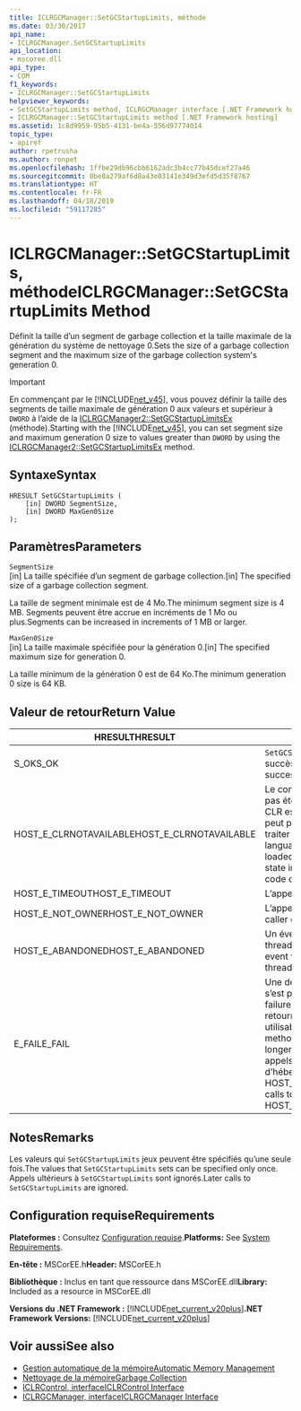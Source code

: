 ```yaml
---
title: ICLRGCManager::SetGCStartupLimits, méthode
ms.date: 03/30/2017
api_name:
- ICLRGCManager.SetGCStartupLimits
api_location:
- mscoree.dll
api_type:
- COM
f1_keywords:
- ICLRGCManager::SetGCStartupLimits
helpviewer_keywords:
- SetGCStartupLimits method, ICLRGCManager interface [.NET Framework hosting]
- ICLRGCManager::SetGCStartupLimits method [.NET Framework hosting]
ms.assetid: 1c8d9959-95b5-4131-be4a-556d97774014
topic_type:
- apiref
author: rpetrusha
ms.author: ronpet
ms.openlocfilehash: 1ffbe29db96cbb6162adc3b4cc77b45dcef27a46
ms.sourcegitcommit: 0be8a279af6d8a43e03141e349d3efd5d35f8767
ms.translationtype: HT
ms.contentlocale: fr-FR
ms.lasthandoff: 04/18/2019
ms.locfileid: "59117285"
---
```

# <a name="iclrgcmanagersetgcstartuplimits-method"></a><span data-ttu-id="25cf6-102">ICLRGCManager::SetGCStartupLimits, méthode</span><span class="sxs-lookup"><span data-stu-id="25cf6-102">ICLRGCManager::SetGCStartupLimits Method</span></span>
<span data-ttu-id="25cf6-103">Définit la taille d’un segment de garbage collection et la taille maximale de la génération du système de nettoyage 0.</span><span class="sxs-lookup"><span data-stu-id="25cf6-103">Sets the size of a garbage collection segment and the maximum size of the garbage collection system's generation 0.</span></span>  
  
> [!IMPORTANT]
>  <span data-ttu-id="25cf6-104">En commençant par le [!INCLUDE[net_v45](../../../../includes/net-v45-md.md)], vous pouvez définir la taille des segments de taille maximale de génération 0 aux valeurs et supérieur à `DWORD` à l’aide de la [ICLRGCManager2::SetGCStartupLimitsEx](../../../../docs/framework/unmanaged-api/hosting/iclrgcmanager2-setgcstartuplimitsex-method.md) (méthode).</span><span class="sxs-lookup"><span data-stu-id="25cf6-104">Starting with the [!INCLUDE[net_v45](../../../../includes/net-v45-md.md)], you can set segment size and maximum generation 0 size to values greater than `DWORD` by using the [ICLRGCManager2::SetGCStartupLimitsEx](../../../../docs/framework/unmanaged-api/hosting/iclrgcmanager2-setgcstartuplimitsex-method.md) method.</span></span>  
  
## <a name="syntax"></a><span data-ttu-id="25cf6-105">Syntaxe</span><span class="sxs-lookup"><span data-stu-id="25cf6-105">Syntax</span></span>  
  
```  
HRESULT SetGCStartupLimits (  
    [in] DWORD SegmentSize,   
    [in] DWORD MaxGen0Size  
);  
```  
  
## <a name="parameters"></a><span data-ttu-id="25cf6-106">Paramètres</span><span class="sxs-lookup"><span data-stu-id="25cf6-106">Parameters</span></span>  
 `SegmentSize`  
 <span data-ttu-id="25cf6-107">[in] La taille spécifiée d’un segment de garbage collection.</span><span class="sxs-lookup"><span data-stu-id="25cf6-107">[in] The specified size of a garbage collection segment.</span></span>  
  
 <span data-ttu-id="25cf6-108">La taille de segment minimale est de 4 Mo.</span><span class="sxs-lookup"><span data-stu-id="25cf6-108">The minimum segment size is 4 MB.</span></span> <span data-ttu-id="25cf6-109">Segments peuvent être accrue en incréments de 1 Mo ou plus.</span><span class="sxs-lookup"><span data-stu-id="25cf6-109">Segments can be increased in increments of 1 MB or larger.</span></span>  
  
 `MaxGen0Size`  
 <span data-ttu-id="25cf6-110">[in] La taille maximale spécifiée pour la génération 0.</span><span class="sxs-lookup"><span data-stu-id="25cf6-110">[in] The specified maximum size for generation 0.</span></span>  
  
 <span data-ttu-id="25cf6-111">La taille minimum de la génération 0 est de 64 Ko.</span><span class="sxs-lookup"><span data-stu-id="25cf6-111">The minimum generation 0 size is 64 KB.</span></span>  
  
## <a name="return-value"></a><span data-ttu-id="25cf6-112">Valeur de retour</span><span class="sxs-lookup"><span data-stu-id="25cf6-112">Return Value</span></span>  
  
|<span data-ttu-id="25cf6-113">HRESULT</span><span class="sxs-lookup"><span data-stu-id="25cf6-113">HRESULT</span></span>|<span data-ttu-id="25cf6-114">Description</span><span class="sxs-lookup"><span data-stu-id="25cf6-114">Description</span></span>|  
|-------------|-----------------|  
|<span data-ttu-id="25cf6-115">S_OK</span><span class="sxs-lookup"><span data-stu-id="25cf6-115">S_OK</span></span>|<span data-ttu-id="25cf6-116">`SetGCStartupLimits` retourné avec succès.</span><span class="sxs-lookup"><span data-stu-id="25cf6-116">`SetGCStartupLimits` returned successfully.</span></span>|  
|<span data-ttu-id="25cf6-117">HOST_E_CLRNOTAVAILABLE</span><span class="sxs-lookup"><span data-stu-id="25cf6-117">HOST_E_CLRNOTAVAILABLE</span></span>|<span data-ttu-id="25cf6-118">Le common language runtime (CLR) n’a pas été chargé dans un processus ou le CLR est dans un état dans lequel il ne peut pas exécuter le code managé ou traiter l’appel avec succès.</span><span class="sxs-lookup"><span data-stu-id="25cf6-118">The common language runtime (CLR) has not been loaded into a process, or the CLR is in a state in which it cannot run managed code or process the call successfully.</span></span>|  
|<span data-ttu-id="25cf6-119">HOST_E_TIMEOUT</span><span class="sxs-lookup"><span data-stu-id="25cf6-119">HOST_E_TIMEOUT</span></span>|<span data-ttu-id="25cf6-120">L’appel a expiré.</span><span class="sxs-lookup"><span data-stu-id="25cf6-120">The call timed out.</span></span>|  
|<span data-ttu-id="25cf6-121">HOST_E_NOT_OWNER</span><span class="sxs-lookup"><span data-stu-id="25cf6-121">HOST_E_NOT_OWNER</span></span>|<span data-ttu-id="25cf6-122">L’appelant ne possède pas le verrou.</span><span class="sxs-lookup"><span data-stu-id="25cf6-122">The caller does not own the lock.</span></span>|  
|<span data-ttu-id="25cf6-123">HOST_E_ABANDONED</span><span class="sxs-lookup"><span data-stu-id="25cf6-123">HOST_E_ABANDONED</span></span>|<span data-ttu-id="25cf6-124">Un événement a été annulé alors qu’un thread bloqué ou Fibre l’attendait.</span><span class="sxs-lookup"><span data-stu-id="25cf6-124">An event was canceled while a blocked thread or fiber was waiting on it.</span></span>|  
|<span data-ttu-id="25cf6-125">E_FAIL</span><span class="sxs-lookup"><span data-stu-id="25cf6-125">E_FAIL</span></span>|<span data-ttu-id="25cf6-126">Une défaillance catastrophique inconnue s’est produite.</span><span class="sxs-lookup"><span data-stu-id="25cf6-126">An unknown catastrophic failure occurred.</span></span> <span data-ttu-id="25cf6-127">Une fois une méthode retourne E_FAIL, le CLR n’est plus utilisable au sein du processus.</span><span class="sxs-lookup"><span data-stu-id="25cf6-127">After a method returns E_FAIL, the CLR is no longer usable within the process.</span></span> <span data-ttu-id="25cf6-128">Les appels suivants aux méthodes d’hébergement retournent HOST_E_CLRNOTAVAILABLE.</span><span class="sxs-lookup"><span data-stu-id="25cf6-128">Subsequent calls to hosting methods return HOST_E_CLRNOTAVAILABLE.</span></span>|  
  
## <a name="remarks"></a><span data-ttu-id="25cf6-129">Notes</span><span class="sxs-lookup"><span data-stu-id="25cf6-129">Remarks</span></span>  
 <span data-ttu-id="25cf6-130">Les valeurs qui `SetGCStartupLimits` jeux peuvent être spécifiés qu’une seule fois.</span><span class="sxs-lookup"><span data-stu-id="25cf6-130">The values that `SetGCStartupLimits` sets can be specified only once.</span></span> <span data-ttu-id="25cf6-131">Appels ultérieurs à `SetGCStartupLimits` sont ignorés.</span><span class="sxs-lookup"><span data-stu-id="25cf6-131">Later calls to `SetGCStartupLimits` are ignored.</span></span>  
  
## <a name="requirements"></a><span data-ttu-id="25cf6-132">Configuration requise</span><span class="sxs-lookup"><span data-stu-id="25cf6-132">Requirements</span></span>  
 <span data-ttu-id="25cf6-133">**Plateformes :** Consultez [Configuration requise](../../../../docs/framework/get-started/system-requirements.md).</span><span class="sxs-lookup"><span data-stu-id="25cf6-133">**Platforms:** See [System Requirements](../../../../docs/framework/get-started/system-requirements.md).</span></span>  
  
 <span data-ttu-id="25cf6-134">**En-tête :** MSCorEE.h</span><span class="sxs-lookup"><span data-stu-id="25cf6-134">**Header:** MSCorEE.h</span></span>  
  
 <span data-ttu-id="25cf6-135">**Bibliothèque :** Inclus en tant que ressource dans MSCorEE.dll</span><span class="sxs-lookup"><span data-stu-id="25cf6-135">**Library:** Included as a resource in MSCorEE.dll</span></span>  
  
 <span data-ttu-id="25cf6-136">**Versions du .NET Framework :** [!INCLUDE[net_current_v20plus](../../../../includes/net-current-v20plus-md.md)]</span><span class="sxs-lookup"><span data-stu-id="25cf6-136">**.NET Framework Versions:** [!INCLUDE[net_current_v20plus](../../../../includes/net-current-v20plus-md.md)]</span></span>  
  
## <a name="see-also"></a><span data-ttu-id="25cf6-137">Voir aussi</span><span class="sxs-lookup"><span data-stu-id="25cf6-137">See also</span></span>

- [<span data-ttu-id="25cf6-138">Gestion automatique de la mémoire</span><span class="sxs-lookup"><span data-stu-id="25cf6-138">Automatic Memory Management</span></span>](../../../../docs/standard/automatic-memory-management.md)
- [<span data-ttu-id="25cf6-139">Nettoyage de la mémoire</span><span class="sxs-lookup"><span data-stu-id="25cf6-139">Garbage Collection</span></span>](../../../../docs/standard/garbage-collection/index.md)
- [<span data-ttu-id="25cf6-140">ICLRControl, interface</span><span class="sxs-lookup"><span data-stu-id="25cf6-140">ICLRControl Interface</span></span>](../../../../docs/framework/unmanaged-api/hosting/iclrcontrol-interface.md)
- [<span data-ttu-id="25cf6-141">ICLRGCManager, interface</span><span class="sxs-lookup"><span data-stu-id="25cf6-141">ICLRGCManager Interface</span></span>](../../../../docs/framework/unmanaged-api/hosting/iclrgcmanager-interface.md)
